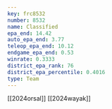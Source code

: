 ```yaml
---
key: frc8532
number: 8532
name: Classified
epa_end: 14.42
auto_epa_end: 3.77
teleop_epa_end: 10.12
endgame_epa_end: 0.53
winrate: 0.3333
district_epa_rank: 76
district_epa_percentile: 0.4016
type: Team
---
```

[[2024orsal]]
[[2024wayak]]
